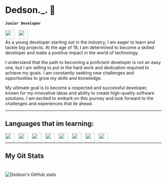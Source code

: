 <h1 color="purple">Dedson._. 👻</h1>

**`Junior Developer`**

<img align="left" width="30px" height="30px" style="padding-right:10px;" src="https://em-content.zobj.net/thumbs/120/twitter/322/flag-poland_1f1f5-1f1f1.png">
<img align="left" width="30px" height="30px" style="padding-right:10px;" src="https://em-content.zobj.net/thumbs/120/twitter/322/flag-united-kingdom_1f1ec-1f1e7.png">
<br />

<p>As a young developer starting out in the industry, I am eager to learn and tackle big projects. At the age of 18, I am determined to become a skilled developer and make a positive impact in the world of technology.

I understand that the path to becoming a proficient developer is not an easy one, but I am willing to put in the hard work and dedication required to achieve my goals. I am constantly seeking new challenges and opportunities to grow my skills and knowledge.

My ultimate goal is to become a respected and successful developer, known for my innovative ideas and ability to create high-quality software solutions. I am excited to embark on this journey and look forward to the challenges and experiences that lie ahead.</p>

<hr />
<h2 color="seagreen">Languages that im learning: </h2>
<img align="left" width="30px" height="30px" style="padding-right:10px;" src="https://cdn.jsdelivr.net/gh/devicons/devicon/icons/html5/html5-plain-wordmark.svg">
<img align="left" width="30px" height="30px" style="padding-right:10px;" src="https://cdn.jsdelivr.net/gh/devicons/devicon/icons/javascript/javascript-plain.svg">
<img align="left" width="30px" height="30px" style="padding-right:10px;" src="https://cdn.jsdelivr.net/gh/devicons/devicon/icons/css3/css3-plain-wordmark.svg">
<img align="left" width="30px" height="30px" style="padding-right:10px;" src="https://cdn.jsdelivr.net/gh/devicons/devicon/icons/php/php-plain.svg">
<img align="left" width="30px" height="30px" style="padding-right:10px;" src="https://cdn.jsdelivr.net/gh/devicons/devicon/icons/mysql/mysql-original-wordmark.svg">
<img align="left" width="30px" height="30px" style="padding-right:10px;" src="https://cdn.jsdelivr.net/gh/devicons/devicon/icons/csharp/csharp-original.svg">
<img align="left" width="30px" height="30px" style="padding-right:10px;" src="https://cdn.jsdelivr.net/gh/devicons/devicon/icons/cplusplus/cplusplus-original.svg">
<img align="left" width="30px" height="30px" style="padding-right:10px;" src="https://cdn.jsdelivr.net/gh/devicons/devicon/icons/python/python-original-wordmark.svg">
<br />
<hr />
<h2 color ="seagreen">My Git Stats</h2>

#

![Dedson's GitHub stats](https://github-readme-stats.vercel.app/api?username=DedsonQ&show_icons=true&theme=aura)

#
